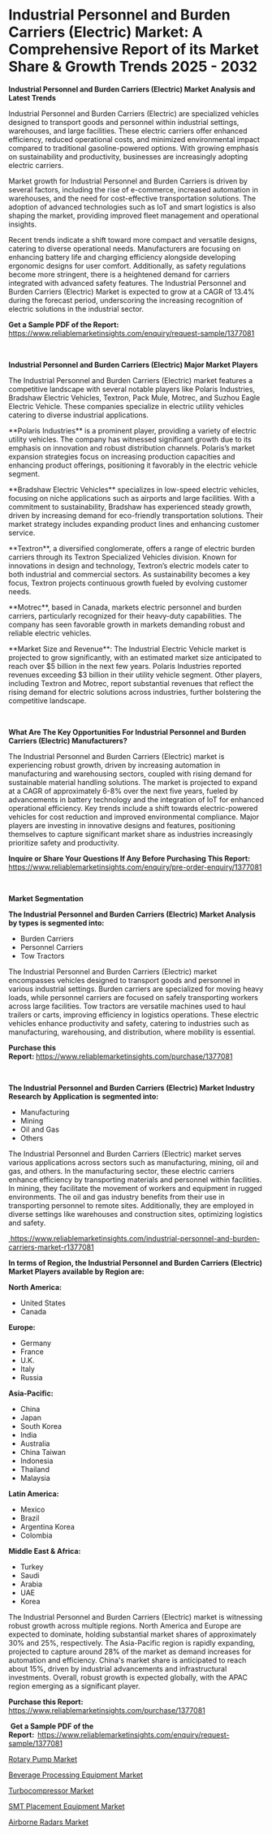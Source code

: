 <p><h1>Industrial Personnel and Burden Carriers (Electric) Market: A Comprehensive Report of its Market Share & Growth Trends 2025 - 2032</h1></p><p><strong>Industrial Personnel and Burden Carriers (Electric) Market Analysis and Latest Trends</strong></p>
<p><p>Industrial Personnel and Burden Carriers (Electric) are specialized vehicles designed to transport goods and personnel within industrial settings, warehouses, and large facilities. These electric carriers offer enhanced efficiency, reduced operational costs, and minimized environmental impact compared to traditional gasoline-powered options. With growing emphasis on sustainability and productivity, businesses are increasingly adopting electric carriers.</p><p>Market growth for Industrial Personnel and Burden Carriers is driven by several factors, including the rise of e-commerce, increased automation in warehouses, and the need for cost-effective transportation solutions. The adoption of advanced technologies such as IoT and smart logistics is also shaping the market, providing improved fleet management and operational insights.</p><p>Recent trends indicate a shift toward more compact and versatile designs, catering to diverse operational needs. Manufacturers are focusing on enhancing battery life and charging efficiency alongside developing ergonomic designs for user comfort. Additionally, as safety regulations become more stringent, there is a heightened demand for carriers integrated with advanced safety features. The Industrial Personnel and Burden Carriers (Electric) Market is expected to grow at a CAGR of 13.4% during the forecast period, underscoring the increasing recognition of electric solutions in the industrial sector.</p></p>
<p><strong>Get a Sample PDF of the Report:&nbsp;</strong> <a href="https://www.reliablemarketinsights.com/enquiry/request-sample/1377081?utm_campaign=3047&utm_medium=2&utm_source=Github&utm_content=ia&utm_term=28032025&utm_id=industrial-personnel-and-burden-carriers-electric">https://www.reliablemarketinsights.com/enquiry/request-sample/1377081</a></p>
<p>&nbsp;</p>
<p><strong>Industrial Personnel and Burden Carriers (Electric) Major Market Players</strong></p>
<p><p>The Industrial Personnel and Burden Carriers (Electric) market features a competitive landscape with several notable players like Polaris Industries, Bradshaw Electric Vehicles, Textron, Pack Mule, Motrec, and Suzhou Eagle Electric Vehicle. These companies specialize in electric utility vehicles catering to diverse industrial applications.</p><p>**Polaris Industries** is a prominent player, providing a variety of electric utility vehicles. The company has witnessed significant growth due to its emphasis on innovation and robust distribution channels. Polaris’s market expansion strategies focus on increasing production capacities and enhancing product offerings, positioning it favorably in the electric vehicle segment.</p><p>**Bradshaw Electric Vehicles** specializes in low-speed electric vehicles, focusing on niche applications such as airports and large facilities. With a commitment to sustainability, Bradshaw has experienced steady growth, driven by increasing demand for eco-friendly transportation solutions. Their market strategy includes expanding product lines and enhancing customer service.</p><p>**Textron**, a diversified conglomerate, offers a range of electric burden carriers through its Textron Specialized Vehicles division. Known for innovations in design and technology, Textron’s electric models cater to both industrial and commercial sectors. As sustainability becomes a key focus, Textron projects continuous growth fueled by evolving customer needs.</p><p>**Motrec**, based in Canada, markets electric personnel and burden carriers, particularly recognized for their heavy-duty capabilities. The company has seen favorable growth in markets demanding robust and reliable electric vehicles.</p><p>**Market Size and Revenue**: The Industrial Electric Vehicle market is projected to grow significantly, with an estimated market size anticipated to reach over $5 billion in the next few years. Polaris Industries reported revenues exceeding $3 billion in their utility vehicle segment. Other players, including Textron and Motrec, report substantial revenues that reflect the rising demand for electric solutions across industries, further bolstering the competitive landscape.</p></p>
<p>&nbsp;</p>
<p><strong>What Are The Key Opportunities For Industrial Personnel and Burden Carriers (Electric) Manufacturers?</strong></p>
<p><p>The Industrial Personnel and Burden Carriers (Electric) market is experiencing robust growth, driven by increasing automation in manufacturing and warehousing sectors, coupled with rising demand for sustainable material handling solutions. The market is projected to expand at a CAGR of approximately 6-8% over the next five years, fueled by advancements in battery technology and the integration of IoT for enhanced operational efficiency. Key trends include a shift towards electric-powered vehicles for cost reduction and improved environmental compliance. Major players are investing in innovative designs and features, positioning themselves to capture significant market share as industries increasingly prioritize safety and productivity.</p></p>
<p><strong>Inquire or Share Your Questions If Any Before Purchasing This Report:</strong> <a href="https://www.reliablemarketinsights.com/enquiry/pre-order-enquiry/1377081?utm_campaign=3047&utm_medium=2&utm_source=Github&utm_content=ia&utm_term=28032025&utm_id=industrial-personnel-and-burden-carriers-electric">https://www.reliablemarketinsights.com/enquiry/pre-order-enquiry/1377081</a></p>
<p>&nbsp;</p>
<p><strong>Market Segmentation</strong></p>
<p><strong>The Industrial Personnel and Burden Carriers (Electric) Market Analysis by types is segmented into:</strong></p>
<p><ul><li>Burden Carriers</li><li>Personnel Carriers</li><li>Tow Tractors</li></ul></p>
<p><p>The Industrial Personnel and Burden Carriers (Electric) market encompasses vehicles designed to transport goods and personnel in various industrial settings. Burden carriers are specialized for moving heavy loads, while personnel carriers are focused on safely transporting workers across large facilities. Tow tractors are versatile machines used to haul trailers or carts, improving efficiency in logistics operations. These electric vehicles enhance productivity and safety, catering to industries such as manufacturing, warehousing, and distribution, where mobility is essential.</p></p>
<p><strong>Purchase this Report:&nbsp;</strong><a href="https://www.reliablemarketinsights.com/purchase/1377081?utm_campaign=3047&utm_medium=2&utm_source=Github&utm_content=ia&utm_term=28032025&utm_id=industrial-personnel-and-burden-carriers-electric">https://www.reliablemarketinsights.com/purchase/1377081</a></p>
<p>&nbsp;</p>
<p><strong>The Industrial Personnel and Burden Carriers (Electric) Market Industry Research by Application is segmented into:</strong></p>
<p><ul><li>Manufacturing</li><li>Mining</li><li>Oil and Gas</li><li>Others</li></ul></p>
<p><p>The Industrial Personnel and Burden Carriers (Electric) market serves various applications across sectors such as manufacturing, mining, oil and gas, and others. In the manufacturing sector, these electric carriers enhance efficiency by transporting materials and personnel within facilities. In mining, they facilitate the movement of workers and equipment in rugged environments. The oil and gas industry benefits from their use in transporting personnel to remote sites. Additionally, they are employed in diverse settings like warehouses and construction sites, optimizing logistics and safety.</p></p>
<p><a href="https://www.reliablemarketinsights.com/industrial-personnel-and-burden-carriers-market-r1377081?utm_campaign=3047&utm_medium=2&utm_source=Github&utm_content=ia&utm_term=28032025&utm_id=industrial-personnel-and-burden-carriers-electric">&nbsp;https://www.reliablemarketinsights.com/industrial-personnel-and-burden-carriers-market-r1377081</a></p>
<p><strong>In terms of Region, the Industrial Personnel and Burden Carriers (Electric) Market Players available by Region are:</strong></p>
<p>
    <p> <strong> North America: </strong>
        <ul>
            <li>United States</li>
            <li>Canada</li>
        </ul>
        </p> 
    <p> <strong> Europe: </strong>
        <ul>
            <li>Germany</li>
            <li>France</li>
            <li>U.K.</li>
            <li>Italy</li>
            <li>Russia</li>
        </ul>
        </p> 
    <p> <strong> Asia-Pacific: </strong>
        <ul>
            <li>China</li>
            <li>Japan</li>
            <li>South Korea</li>
            <li>India</li>
            <li>Australia</li>
            <li>China Taiwan</li>
            <li>Indonesia</li>
            <li>Thailand</li>
            <li>Malaysia</li>
        </ul>
        </p> 
    <p> <strong> Latin America: </strong>
        <ul>
            <li>Mexico</li>
            <li>Brazil</li>
            <li>Argentina Korea</li>
            <li>Colombia</li>
        </ul>
        </p> 
    <p> <strong> Middle East & Africa: </strong>
        <ul>
            <li>Turkey</li>
            <li>Saudi</li>
            <li>Arabia</li>
            <li>UAE</li>
            <li>Korea</li>
        </ul>
    </p>
    </p>
<p><p>The Industrial Personnel and Burden Carriers (Electric) market is witnessing robust growth across multiple regions. North America and Europe are expected to dominate, holding substantial market shares of approximately 30% and 25%, respectively. The Asia-Pacific region is rapidly expanding, projected to capture around 28% of the market as demand increases for automation and efficiency. China's market share is anticipated to reach about 15%, driven by industrial advancements and infrastructural investments. Overall, robust growth is expected globally, with the APAC region emerging as a significant player.</p></p>
<p><strong>Purchase this Report: </strong><a href="https://www.reliablemarketinsights.com/purchase/1377081?utm_campaign=3047&utm_medium=2&utm_source=Github&utm_content=ia&utm_term=28032025&utm_id=industrial-personnel-and-burden-carriers-electric">https://www.reliablemarketinsights.com/purchase/1377081</a></p>
<p>&nbsp;<strong>Get a Sample PDF of the Report:&nbsp;&nbsp;</strong><a href="https://www.reliablemarketinsights.com/enquiry/request-sample/1377081?utm_campaign=3047&utm_medium=2&utm_source=Github&utm_content=ia&utm_term=28032025&utm_id=industrial-personnel-and-burden-carriers-electric">https://www.reliablemarketinsights.com/enquiry/request-sample/1377081</a></p>
<p><strong></strong></p>
<p><p><a href="https://www.linkedin.com/pulse/rotary-pump-market-size-analysis-2025-2032-projected-cagr-64-qoixe?utm_campaign=3047&utm_medium=2&utm_source=Github&utm_content=ia&utm_term=28032025&utm_id=industrial-personnel-and-burden-carriers-electric">Rotary Pump Market</a></p><p><a href="https://www.linkedin.com/pulse/beverage-processing-equipment-market-analysis-report-fjsze?utm_campaign=3047&utm_medium=2&utm_source=Github&utm_content=ia&utm_term=28032025&utm_id=industrial-personnel-and-burden-carriers-electric">Beverage Processing Equipment Market</a></p><p><a href="https://www.linkedin.com/pulse/revenue-generation-insights-turbocompressor-market-size-report-rkmwe?utm_campaign=3047&utm_medium=2&utm_source=Github&utm_content=ia&utm_term=28032025&utm_id=industrial-personnel-and-burden-carriers-electric">Turbocompressor Market</a></p><p><a href="https://www.linkedin.com/pulse/evaluating-smt-placement-equipment-market-trends-growth-iu9ue?utm_campaign=3047&utm_medium=2&utm_source=Github&utm_content=ia&utm_term=28032025&utm_id=industrial-personnel-and-burden-carriers-electric">SMT Placement Equipment Market</a></p><p><a href="https://www.linkedin.com/pulse/growing-airborne-radars-market-size-forecast-predicted-rlzme?utm_campaign=3047&utm_medium=2&utm_source=Github&utm_content=ia&utm_term=28032025&utm_id=industrial-personnel-and-burden-carriers-electric">Airborne Radars Market</a></p></p>
